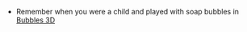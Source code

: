 - Remember when you were a child and played with soap bubbles in [Bubbles 3D](https://ranibitwin.github.io/Bubble-3D/)
